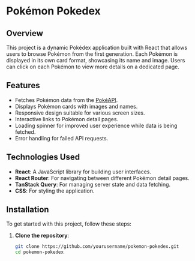 # Pokémon Pokedex

## Overview

This project is a dynamic Pokédex application built with React that allows users to browse Pokémon from the first generation. Each Pokémon is displayed in its own card format, showcasing its name and image. Users can click on each Pokémon to view more details on a dedicated page.

## Features

- Fetches Pokémon data from the [PokéAPI](https://pokeapi.co).
- Displays Pokémon cards with images and names.
- Responsive design suitable for various screen sizes.
- Interactive links to Pokémon detail pages.
- Loading spinner for improved user experience while data is being fetched.
- Error handling for failed API requests.

## Technologies Used

- **React**: A JavaScript library for building user interfaces.
- **React Router**: For navigating between different Pokémon detail pages.
- **TanStack Query**: For managing server state and data fetching.
- **CSS**: For styling the application.

## Installation

To get started with this project, follow these steps:

1. **Clone the repository**:

   ```bash
   git clone https://github.com/yourusername/pokemon-pokedex.git
   cd pokemon-pokedex
